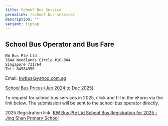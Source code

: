```yaml
---
title: School Bus Service
permalink: /school-bus-service/
description: ""
variant: tiptap
---
```

<h2>School Bus Operator and Bus Fare</h2><pre><code>KW Bus Pte Ltd
764A Woodlands Circle #10-304
Singapore 731764
Tel: 84984950</code></pre>
<p>Email: <a href="mailto:kwbus@yahoo.com.sg" rel="noopener noreferrer nofollow" target="_blank">kwbus@yahoo.com.sg</a>
</p>
<p><a href="/files/School%20bus%20prices%202024%20to%202025/School_Bus_Prices__Jan_2024_to_Dec_2025_.pdf" rel="noopener noreferrer nofollow" target="_blank">School Bus Prices (Jan 2024 to Dec 2025)</a>
</p>
<p>To request for school bus services in 2025, click and fill in the eForm
via the link below. The submission will be sent to the school bus operator
directly.</p>
<p></p>
<p>2025 Registration link: <a href="https://forms.gle/M2VxaywFZ6q3Qe6x9" rel="noopener nofollow" target="_blank">KW Bus Pte Ltd School Bus Registration for 2025 - Jing Shan Primary School</a>
</p>